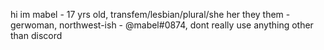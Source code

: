 hi im mabel -
17 yrs old, transfem/lesbian/plural/she her they them -
gerwoman, northwest-ish -
@mabel#0874, dont really use anything other than discord
